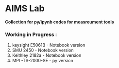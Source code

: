 # AIMS Lab 

**Collection for py/ipynb codes for measreument tools**

### Working in Progress : 

1. keysight E5061B - Notebook version
2. SMU 2450 - Notebook version
3. Keithley 2182a - Notebook version
4. MPI -TS-2000-SE - py version
